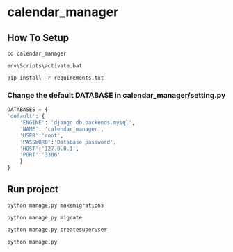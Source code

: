 # calendar_manager

## How To Setup
```
cd calendar_manager
```
```
env\Scripts\activate.bat
```

```
pip install -r requirements.txt
```
### Change the default DATABASE in calendar_manager/setting.py
```python
DATABASES = {
'default': {
    'ENGINE': 'django.db.backends.mysql',
    'NAME': 'calendar_manager',
    'USER':'root',
    'PASSWORD':'Database password',
    'HOST':'127.0.0.1',
    'PORT':'3306'
    }
}
```

## Run project
```
python manage.py makemigrations
```
```
python manage.py migrate
```
```
python manage.py createsuperuser
```
```
python manage.py
```

